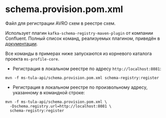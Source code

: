 # schema.provision.pom.xml

Файл для регистрации AVRO схем в реестре схем.

Использует плагин `kafka-schema-registry-maven-plugin` от компании Confluent. Полный список команд, реализуемых плагином, приведён в [документации](https://docs.confluent.io/platform/current/schema-registry/develop/maven-plugin.html#sr-maven-plugin).


Все команды в примерах ниже запускаются из корневого каталога проекта `ms-profile-core`.


* Регистрация в локальном реестре по адресу `http://localhost:8081`:

```shell
mvn -f ms-tula-api/schema.provision.pom.xml schema-registry:register
```

* Регистрация в локальном реестре по произвольному адресу, указанному в командной строке:

```shell
mvn -f ms-tula-api/schema.provision.pom.xml \
  -Dschema.registry.url=http://localhost:8081 \
  schema-registry:register
```